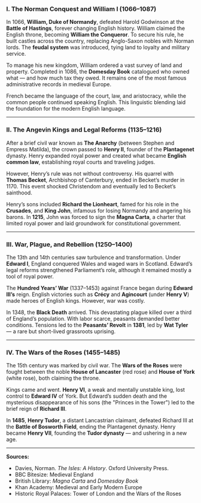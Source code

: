 ### I. The Norman Conquest and William I (1066–1087)

In 1066, **William, Duke of Normandy**, defeated Harold Godwinson at the **Battle of Hastings**, forever changing English history. William claimed the English throne, becoming **William the Conqueror**. To secure his rule, he built castles across the country, replacing Anglo-Saxon nobles with Norman lords. The **feudal system** was introduced, tying land to loyalty and military service.

To manage his new kingdom, William ordered a vast survey of land and property. Completed in 1086, the **Domesday Book** catalogued who owned what — and how much tax they owed. It remains one of the most famous administrative records in medieval Europe.

French became the language of the court, law, and aristocracy, while the common people continued speaking English. This linguistic blending laid the foundation for the modern English language.

---

### II. The Angevin Kings and Legal Reforms (1135–1216)

After a brief civil war known as **The Anarchy** (between Stephen and Empress Matilda), the crown passed to **Henry II**, founder of the **Plantagenet** dynasty. Henry expanded royal power and created what became **English common law**, establishing royal courts and traveling judges.

However, Henry’s rule was not without controversy. His quarrel with **Thomas Becket**, Archbishop of Canterbury, ended in Becket’s murder in 1170. This event shocked Christendom and eventually led to Becket’s sainthood.

Henry’s sons included **Richard the Lionheart**, famed for his role in the **Crusades**, and **King John**, infamous for losing Normandy and angering his barons. In **1215**, John was forced to sign the **Magna Carta**, a charter that limited royal power and laid groundwork for constitutional government.

---

### III. War, Plague, and Rebellion (1250–1400)

The 13th and 14th centuries saw turbulence and transformation. Under **Edward I**, England conquered Wales and waged wars in Scotland. Edward’s legal reforms strengthened Parliament’s role, although it remained mostly a tool of royal power.

The **Hundred Years’ War** (1337–1453) against France began during **Edward III’s** reign. English victories such as **Crécy** and **Agincourt** (under **Henry V**) made heroes of English kings. However, war was costly.

In 1348, the **Black Death** arrived. This devastating plague killed over a third of England’s population. With labor scarce, peasants demanded better conditions. Tensions led to the **Peasants’ Revolt** in **1381**, led by **Wat Tyler** — a rare but short-lived grassroots uprising.

---

### IV. The Wars of the Roses (1455–1485)

The 15th century was marked by civil war. The **Wars of the Roses** were fought between the noble **House of Lancaster** (red rose) and **House of York** (white rose), both claiming the throne.

Kings came and went. **Henry VI**, a weak and mentally unstable king, lost control to **Edward IV** of York. But Edward’s sudden death and the mysterious disappearance of his sons (the "Princes in the Tower") led to the brief reign of **Richard III**.

In **1485**, **Henry Tudor**, a distant Lancastrian claimant, defeated Richard III at the **Battle of Bosworth Field**, ending the Plantagenet dynasty. Henry became **Henry VII**, founding the **Tudor dynasty** — and ushering in a new age.

---

**Sources:**
- Davies, Norman. *The Isles: A History*. Oxford University Press.
- BBC Bitesize: Medieval England
- British Library: *Magna Carta* and *Domesday Book*
- Khan Academy: Medieval and Early Modern Europe
- Historic Royal Palaces: Tower of London and the Wars of the Roses

